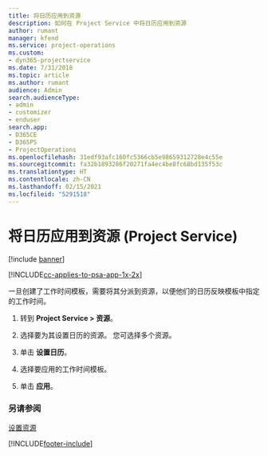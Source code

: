 ```yaml
---
title: 将日历应用到资源
description: 如何在 Project Service 中将日历应用到资源
author: rumant
manager: kfend
ms.service: project-operations
ms.custom:
- dyn365-projectservice
ms.date: 7/31/2018
ms.topic: article
ms.author: rumant
audience: Admin
search.audienceType:
- admin
- customizer
- enduser
search.app:
- D365CE
- D365PS
- ProjectOperations
ms.openlocfilehash: 31edf93afc160fc5366cb5e98659312728e4c55e
ms.sourcegitcommit: fa32b1893286f20271fa4ec4be8fc68bd135f53c
ms.translationtype: HT
ms.contentlocale: zh-CN
ms.lasthandoff: 02/15/2021
ms.locfileid: "5291518"
---
```

# <a name="apply-a-calendar-to-a-resource-project-service"></a>将日历应用到资源 (Project Service)

[!include [banner](../includes/psa-now-project-operations.md)]

[!INCLUDE[cc-applies-to-psa-app-1x-2x](../includes/cc-applies-to-psa-app-1x-2x.md)]

一旦创建了工作时间模板，需要将其分派到资源，以便他们的日历反映模板中指定的工作时间。  
  
1.  转到 **Project Service > 资源**。  
  
2.  选择要为其设置日历的资源。 您可选择多个资源。  
  
3.  单击 **设置日历**。  
  
4.  选择要应用的工作时间模板。  
  
5.  单击 **应用**。  
  
### <a name="see-also"></a>另请参阅  
 [设置资源](../psa/set-up-resources.md)


[!INCLUDE[footer-include](../includes/footer-banner.md)]